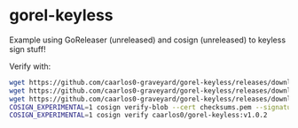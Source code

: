 # gorel-keyless

Example using GoReleaser (unreleased) and cosign (unreleased) to keyless sign stuff!

Verify with:

```sh
wget https://github.com/caarlos0-graveyard/gorel-keyless/releases/download/v1.0.2/checksums.txt
wget https://github.com/caarlos0-graveyard/gorel-keyless/releases/download/v1.0.2/checksums.txt.sig
wget https://github.com/caarlos0-graveyard/gorel-keyless/releases/download/v1.0.2/checksums.pem
COSIGN_EXPERIMENTAL=1 cosign verify-blob --cert checksums.pem --signature checksums.txt.sig checksums.txt
COSIGN_EXPERIMENTAL=1 cosign verify caarlos0/gorel-keyless:v1.0.2
```
